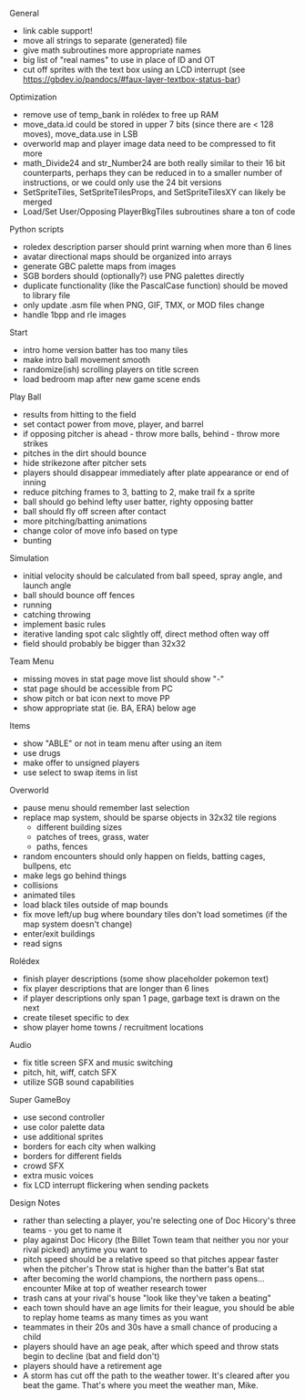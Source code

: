 General

- link cable support!
- move all strings to separate (generated) file
- give math subroutines more appropriate names
- big list of "real names" to use in place of ID and OT
- cut off sprites with the text box using an LCD interrupt (see https://gbdev.io/pandocs/#faux-layer-textbox-status-bar)

Optimization

- remove use of temp_bank in rolédex to free up RAM
- move_data.id could be stored in upper 7 bits (since there are < 128 moves), move_data.use in LSB
- overworld map and player image data need to be compressed to fit more
- math_Divide24 and str_Number24 are both really similar to their 16 bit counterparts, perhaps they can be reduced in to a smaller number of instructions, or we could only use the 24 bit versions
- SetSpriteTiles, SetSpriteTilesProps, and SetSpriteTilesXY can likely be merged
- Load/Set User/Opposing PlayerBkgTiles subroutines share a ton of code

Python scripts

- roledex description parser should print warning when more than 6 lines
- avatar directional maps should be organized into arrays
- generate GBC palette maps from images
- SGB borders should (optionally?) use PNG palettes directly
- duplicate functionality (like the PascalCase function) should be moved to library file
- only update .asm file when PNG, GIF, TMX, or MOD files change
- handle 1bpp and rle images

Start

- intro home version batter has too many tiles
- make intro ball movement smooth
- randomize(ish) scrolling players on title screen
- load bedroom map after new game scene ends

Play Ball

- results from hitting to the field
- set contact power from move, player, and barrel
- if opposing pitcher is ahead - throw more balls, behind - throw more strikes
- pitches in the dirt should bounce
- hide strikezone after pitcher sets
- players should disappear immediately after plate appearance or end of inning
- reduce pitching frames to 3, batting to 2, make trail fx a sprite
- ball should go behind lefty user batter, righty opposing batter
- ball should fly off screen after contact
- more pitching/batting animations
- change color of move info based on type
- bunting

Simulation

- initial velocity should be calculated from ball speed, spray angle, and launch angle
- ball should bounce off fences
- running
- catching throwing
- implement basic rules
- iterative landing spot calc slightly off, direct method often way off
- field should probably be bigger than 32x32

Team Menu

- missing moves in stat page move list should show "-"
- stat page should be accessible from PC
- show pitch or bat icon next to move PP
- show appropriate stat (ie. BA, ERA) below age

Items

- show "ABLE" or not in team menu after using an item
- use drugs
- make offer to unsigned players
- use select to swap items in list
 
Overworld

- pause menu should remember last selection
- replace map system, should be sparse objects in 32x32 tile regions
  - different building sizes
  - patches of trees, grass, water
  - paths, fences
- random encounters should only happen on fields, batting cages, bullpens, etc
- make legs go behind things
- collisions
- animated tiles
- load black tiles outside of map bounds
- fix move left/up bug where boundary tiles don't load sometimes (if the map system doesn't change) 
- enter/exit buildings
- read signs

Rolédex

- finish player descriptions (some show placeholder pokemon text)
- fix player descriptions that are longer than 6 lines
- if player descriptions only span 1 page, garbage text is drawn on the next
- create tileset specific to dex
- show player home towns / recruitment locations

Audio

- fix title screen SFX and music switching
- pitch, hit, wiff, catch SFX
- utilize SGB sound capabilities

Super GameBoy

- use second controller 
- use color palette data
- use additional sprites
- borders for each city when walking
- borders for different fields
- crowd SFX
- extra music voices
- fix LCD interrupt flickering when sending packets

Design Notes

- rather than selecting a player, you're selecting one of Doc Hicory's three teams - you get to name it
- play against Doc Hicory (the Billet Town team that neither you nor your rival picked) anytime you want to
- pitch speed should be a relative speed so that pitches appear faster when the pitcher's Throw stat is higher than the batter's Bat stat
- after becoming the world champions, the northern pass opens... encounter Mike at top of weather research tower
- trash cans at your rival's house "look like they've taken a beating"
- each town should have an age limits for their league, you should be able to replay home teams as many times as you want
- teammates in their 20s and 30s have a small chance of producing a child
- players should have an age peak, after which speed and throw stats begin to decline (bat and field don't)
- players should have a retirement age
- A storm has cut off the path to the weather tower. It's cleared after you beat the game. That's where you meet the weather man, Mike.